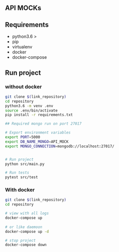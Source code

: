 ## API MOCKs

## Requirements

+ python3.6 >
+ pip
+ virtualenv
+ docker
+ docker-compose

## Run project
### without docker
```bash
git clone $(link_repository)
cd repository
python3.6 -m venv .env
source .env/bin/activate
pip install -r requirements.txt

## Required mongo run on port 27017

# Export environment variables
export PORT=5000
export DB_NAME_MONGO=API_MOCK
export MONGO_CONNECTION=mongodb://localhost:27017/


# Run project
python src/main.py

# Run tests
pytest src/test
```

### With docker
```bash
git clone $(link_repository)
cd repository

# view with all logs
docker-compose up
 
# or like daemoon
docker-compose up -d

# stop project
docker-compose down
```